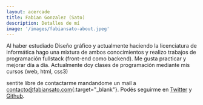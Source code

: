 ```yaml
---
layout: acercade
title: Fabian Gonzalez (Sato)
description: Detalles de mí
image: '/images/fabiansato-about.jpeg'
---
```

Al haber estudiado Diseño gráfico y actualmente haciendo la licenciatura de informática hago una mixtura de ambos conocimientos y realizo trabajos de programación fullstack (front-end como backend). Me gusta practicar y mejorar día a día. Actualmente doy clases de programación mediante mis cursos (web, html, css3)

sentite libre de contactarme mandandome un mail a [contacto@fabiansato.com](mailto:contacto@fabiansato.com){:target="_blank"}. Podés seguirme en <a href="https://twitter.com/fabiansatodev" target="_blank">Twitter</a> y <a href="https://github.com/fabiansato" target="_blank">Github</a>.


